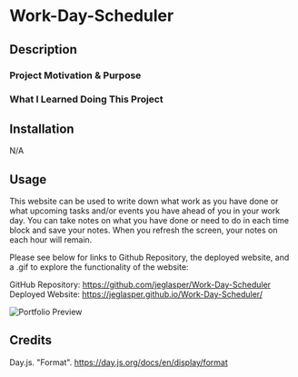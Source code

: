 # Work-Day-Scheduler

## Description

### Project Motivation & Purpose

### What I Learned Doing This Project

## Installation

N/A

## Usage

This website can be used to write down what work as you have done or what upcoming tasks and/or events you have ahead of you in your work day. You can take notes on what you have done or need to do in each time block and save your notes. When you refresh the screen, your notes on each hour will remain. 

Please see below for links to Github Repository, the deployed website, and a .gif to explore the functionality of the website:

GitHub Repository: https://github.com/jeglasper/Work-Day-Scheduler
Deployed Website: https://jeglasper.github.io/Work-Day-Scheduler/

![Portfolio Preview]()

## Credits

Day.js. "Format". https://day.js.org/docs/en/display/format


